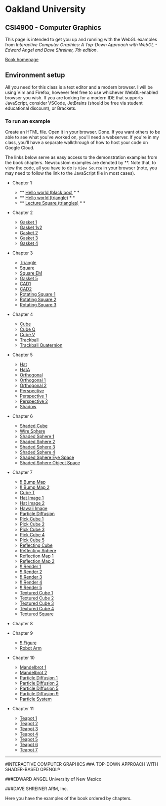 # Oakland University
## CSI4900 - Computer Graphics

This page is intended to get you up and running with the WebGL examples from *Interactive Computer Graphics: A Top-Down Approach with WebGL - Edward Angel and Dave Shreiner, 7th edition*.

[Book homepage](https://www.cs.unm.edu/~angel/BOOK/INTERACTIVE_COMPUTER_GRAPHICS/SEVENTH_EDITION/)

## Environment setup

All you need for this class is a text editor and a modern browser.  I will be using Vim and Firefox, however feel free to use whichever WebGL-enabled browser you wish.  If you are looking for a modern IDE that supports JavaScript, consider VSCode, JetBrains (should be free via student educational discount), or Brackets.

### To run an example

Create an HTML file.  Open it in your browser.  Done.  If you want others to be able to see what you've worked on, you'll need a webserver.  If you're in my class, you'll have a separate walkthrough of how to host your code on Google Cloud. 

The links below serve as easy access to the demonstration examples from the book chapters.  New/custom examples are denoted by \*\*.  Note that, to view the code, all you have to do is `View Source` in your browser (note, you may need to follow the link to the JavaScript file in most cases).

- Chapter 1
  - \*\* [Hello world (black box)](demos/hello-world.html) \* \*
  - \*\* [Hello world (triangle)](demos/triangle.html) \* \*
  - \*\* [Lecture Square (triangles)](demos/lecture-square.html) \* \*

- Chapter 2
  - [Gasket 1](Chap2/gasket1.html)
  - [Gasket 1v2](Chap2/gasket1v2.html)
  - [Gasket 2](Chap2/gasket2.html)
  - [Gasket 3](Chap2/gasket3.html)
  - [Gasket 4](Chap2/gasket4.html)

- Chapter 3
  - [Triangle](Chap3/triangle.html)
  - [Square](Chap3/square.html)
  - [Square EM](Chap3/squarem.html)
  - [Gasket 5](Chap3/gasket5.html)
  - [CAD1](Chap3/cad1.html)
  - [CAD2](Chap3/cad2.html)
  - [Rotating Square 1](Chap3/rotatingSquare1.html)
  - [Rotating Square 2](Chap3/rotatingSquare2.html)
  - [Rotating Square 3](Chap3/rotatingSquare3.html)

- Chapter 4
  - [Cube](Chap4/cube.html)
  - [Cube Q](Chap4/cubeq.html)
  - [Cube V](Chap4/cubev.html)
  - [Trackball](Chap4/trackball.html)
  - [Trackball Quaternion](Chap4/trackballQuaterion.html)

- Chapter 5
  - [Hat](Chap5/hat.html)
  - [HatA](Chap5/hata.html)
  - [Orthogonal](Chap5/ortho.html)
  - [Orthogonal 1](Chap5/ortho1.html)
  - [Orthogonal 2](Chap5/ortho2.html)
  - [Perspective](Chap5/perspective.html)
  - [Perspective 1](Chap5/perspective1.html)
  - [Perspective 2](Chap5/perspective2.html)
  - [Shadow](Chap5/shadow.html)

- Chapter 6
  - [Shaded Cube](Chap6/shadedCube.html)
  - [Wire Sphere](Chap6/wireSphere.html)
  - [Shaded Sphere 1](Chap6/shadedSphere1.html)
  - [Shaded Sphere 2](Chap6/shadedSphere2.html)
  - [Shaded Sphere 3](Chap6/shadedSphere3.html)
  - [Shaded Sphere 4](Chap6/shadedSphere4.html)
  - [Shaded Sphere Eye Space](Chap6/shadedSphereEyeSpace.html)
  - [Shaded Sphere Object Space](Chap6/shadedSphereObjectSpace.html)


- Chapter 7
  - [!! Bump Map ](Chap7/bumpMap.html)
  - [!! Bump Map 2](Chap7/bumpMap2.html)
  - [Cube T](Chap7/cubet.html)
  - [Hat Image 1](Chap7/hatImage1.html)
  - [Hat Image 2](Chap7/hatImage2.html)
  - [Hawaii Image](Chap7/hawaiiImage.html)
  - [Particle Diffusion](Chap7/particleDiffusion.html)
  - [Pick Cube 1](Chap7/pickCube.html)
  - [Pick Cube 2](Chap7/pickCube2.html)
  - [Pick Cube 3](Chap7/pickCube3.html)
  - [Pick Cube 4](Chap7/pickCube4.html)
  - [Pick Cube 5](Chap7/pickCube5.html)
  - [Reflecting Cube](Chap7/reflectiingCube.html)
  - [Reflecting Sphere](Chap7/reflectingSphere.html)
  - [Reflection Map 1](Chap7/reflectionMap.html)
  - [Reflection Map 2](Chap7/reflectionMap2.html)
  - [!! Render 1](Chap7/render1.html)
  - [!! Render 2](Chap7/render1v2.html)
  - [!! Render 3](Chap7/render3.html)
  - [!! Render 4](Chap7/render4.html)
  - [!! Render 5](Chap7/render5.html)
  - [Textured Cube 1](Chap7/textureCube1.html)
  - [Textured Cube 2](Chap7/textureCubev2.html)
  - [Textured Cube 3](Chap7/textureCubev3.html)
  - [Textured Cube 4](Chap7/textureCubev4.html)
  - [Textured Square](Chap7/textureSquare.html)


- Chapter 8

- Chapter 9
  - [!! Figure](Chap9/figure.html)
  - [Robot Arm](Chap9/robotArm.html)

- Chapter 10
  - [Mandelbrot 1](Chap10/mandelbrot1.html)
  - [Mandelbrot 2](Chap10/mandelbrot2.html)
  - [Particle Diffusion 1](Chap10/particleDiffusion1.html)
  - [Particle Diffusion 2](Chap10/particleDiffusion2.html)
  - [Particle Diffusion 5](Chap10/particleDiffusion5.html)
  - [Particle Diffusion 9](Chap10/particleDiffusion9.html)
  - [Particle System](Chap10/particleSystem.html)

- Chapter 11
  - [Teapot 1](Chap11/teapot1.html)
  - [Teapot 2](Chap11/teapot2.html)
  - [Teapot 3](Chap11/teapot3.html)
  - [Teapot 4](Chap11/teapot4.html)
  - [Teapot 5](Chap11/teapot5.html)
  - [Teapot 6](Chap11/teapot6.html)
  - [Teapot 7](Chap11/teapot7.html)

---

#INTERACTIVE COMPUTER GRAPHICS
##A TOP-DOWN APPROACH WITH SHADER-BASED OPENGL®

###EDWARD ANGEL
University of New Mexico


###DAVE SHREINER
ARM, Inc.

Here you have the examples of the book ordered by chapters.

